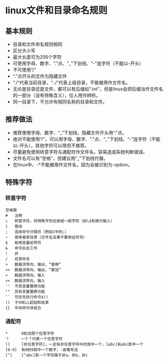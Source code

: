 # linux文件和目录命名规则
## 基本规则
* 目录和文件命名规则相同
* 区分大小写
* 最大长度可为256个字符
* 可使用字母、数字、“.”点、“_”下划线、“-”连字符（不能以-开头）
* 不可使用“/”
* “.”点开头的文件为隐藏文件
* “./”代表当前目录，“../”代表上级目录，不能被用作文件名。
* 无论是目录还是文件，都可以有后缀如“.txt”，但是linux会把后缀当作文件名的一部分（没有特殊含义），仅人用作辨析。
* 同一目录下，不允许有相同名称的目录和文件。

## 推荐做法
* 推荐使用字母、数字、“_”下划线，隐藏文件开头用“.”点。
* 绝对不能使用“/”，可以用字母、数字、“.”点、“_”下划线、“-”连字符（不能以-开头），其他字符可以用但不推荐。
* 尽量避免使用转意字符与通配符作文件名，容易造成系统判断错误。
* 文件名可以有“空格”，但建议用“_”下划线代替。
* 在linux中，-*不能被用作文件名，因为会被识别为-option。

## 特殊字符
### 转意字符
```
空格键	
#   注释
\   转意字符，将特殊字符还原成一般字符（如\$和换行输入）
|   管线
;   连续命令分隔符（例如C中的;）
~   使用者家目录（文件名没事不要用这符号）
$   取用变量前导符
&   命令后台工作
!   非
/   目录符号
>   数据流导向，输出，“替换”
>>  数据流导向，输出，“累加”
<   数据流导向，输入 
<<  数据流导向，输入 
''  不具变量置换功能
""  具有变量置换功能
``  可优先执行命令$()
()  子SHELL起始和结束
{}  中间命令块组合
```
### 通配符
```
*      0到无限个任意字符
？     一个？代表一个任意字符
[]     [非任意字符]，一定有非任意字符中的其中一个，[abc]有abc其中一个
[0-9]  有0到9其中一个数字，-省略写法
[^]    [^abc]有一个字符属于非a，非b，非c 
```
